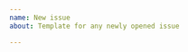 ```yaml
---
name: New issue
about: Template for any newly opened issue

---
```


<!--
Please include the output of `python3 -m aiocoap.cli.defaults` in your report,
run in the environment in which you experienced the issues.
-->
